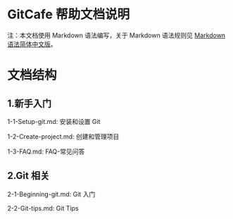 # GitCafe 帮助文档说明

注：本文档使用 Markdown 语法编写，关于 Markdown 语法规则见 [Markdown 语法简体中文版](/riku/Markdown-Syntax-CN/blob/master/syntax.md#code)。

# 文档结构

## 1.新手入门

1-1-Setup-git.md: 安装和设置 Git

1-2-Create-project.md: 创建和管理项目

1-3-FAQ.md: FAQ-常见问答

## 2.Git 相关

2-1-Beginning-git.md: Git 入门

2-2-Git-tips.md: Git Tips

